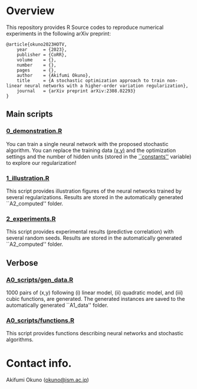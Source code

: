 # Overview
This repository provides R Source codes to reproduce numerical experiments in the following arXiv preprint:

```
@article{okuno2023HOTV,
    year      = {2023},
    publisher = {CoRR},
    volume    = {},
    number    = {},
    pages     = {},
    author    = {Akifumi Okuno},
    title     = {A stochastic optimization approach to train non-linear neural networks with a higher-order variation regularization},
    journal   = {arXiv preprint arXiv:2308.02293}
}
```

## Main scripts
### <a href="https://github.com/oknakfm/HOVR/blob/main/0_demonstration.R">0_demonstration.R</a>
You can train a single neural network with the proposed stochastic algorithm. You can replace the training data <a href="https://github.com/oknakfm/HOTV/blob/main/0_demonstration.R#L34">(x,y)</a> and the optimization settings and the number of hidden units (stored in the <a href="https://github.com/oknakfm/HOTV/blob/main/0_demonstration.R#L42">``constants''</a> variable) to explore our regularization! 

### <a href="https://github.com/oknakfm/HOVR/blob/main/1_illustration.R">1_illustration.R</a>
This script provides illustration figures of the neural networks trained by several regularizations. 
Results are stored in the automatically generated ``A2_computed'' folder.

### <a href="https://github.com/oknakfm/HOVR/blob/main/2_experiments.R">2_experiments.R</a>
This script provides experimental results (predictive correlation) with several random seeds.
Results are stored in the automatically generated ``A2_computed'' folder.

## Verbose
### <a href="https://github.com/oknakfm/HOVR/blob/main/A0_scripts/gen_data.R">A0_scripts/gen_data.R</a>
1000 pairs of (x,y) following (i) linear model, (ii) quadratic model, and (iii) cubic functions, are generated. The generated instances are saved to the automatically generated ``A1_data'' folder.

### <a href="https://github.com/oknakfm/HOVR/blob/main/A0_scripts/functions.R">A0_scripts/functions.R</a>
This script provides functions describing neural networks and stochastic algorithms.

# Contact info.
Akifumi Okuno (okuno@ism.ac.jp)
